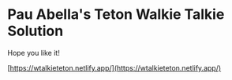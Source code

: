 # Pau Abella's Teton Walkie Talkie Solution

Hope you like it!

[https://wtalkieteton.netlify.app/](https://wtalkieteton.netlify.app/)
